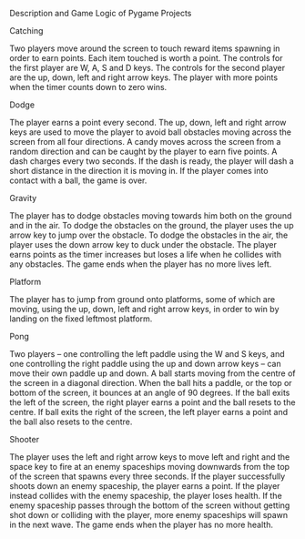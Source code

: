 Description and Game Logic of Pygame Projects

Catching

Two players move around the screen to touch reward items spawning in order to earn points. Each item touched is worth a point. The controls for the first player are W, A, S and D keys. The controls for the second player are the up, down, left and right arrow keys. The player with more points when the timer counts down to zero wins.  

Dodge

The player earns a point every second. The up, down, left and right arrow keys are used to move the player to avoid ball obstacles moving across the screen from all four directions. A candy moves across the screen from a random direction and can be caught by the player to earn five points. A dash charges every two seconds. If the dash is ready, the player will dash a short distance in the direction it is moving in. If the player comes into contact with a ball, the game is over.

Gravity

The player has to dodge obstacles moving towards him both on the ground and in the air. To dodge the obstacles on the ground, the player uses the up arrow key to jump over the obstacle. To dodge the obstacles in the air, the player uses the down arrow key to duck under the obstacle. The player earns points as the timer increases but loses a life when he collides with any obstacles. The game ends when the player has no more lives left. 

Platform

The player has to jump from ground onto platforms, some of which are moving, using the up, down, left and right arrow keys, in order to win by landing on the fixed leftmost platform.  

Pong

Two players – one controlling the left paddle using the W and S keys, and one controlling the right paddle using the up and down arrow keys – can move their own paddle up and down. A ball starts moving from the centre of the screen in a diagonal direction. When the ball hits a paddle, or the top or bottom of the screen, it bounces at an angle of 90 degrees. If the ball exits the left of the screen, the right player earns a point and the ball resets to the centre. If ball exits the right of the screen, the left player earns a point and the ball also resets to the centre. 

Shooter 

The player uses the left and right arrow keys to move left and right and the space key to fire at an enemy spaceships moving downwards from the top of the screen that spawns every three seconds. If the player successfully shoots down an enemy spaceship, the player earns a point. If the player instead collides with the enemy spaceship, the player loses health. If the enemy spaceship passes through the bottom of the screen without getting shot down or colliding with the player, more enemy spaceships will spawn in the next wave. The game ends when the player has no more health.  

